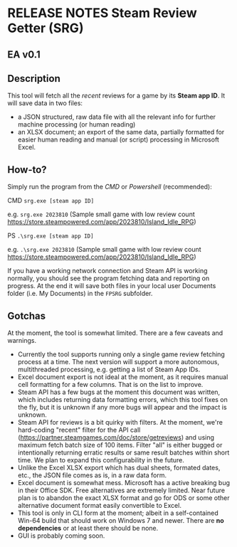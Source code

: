 # RELEASE NOTES Steam Review Getter (SRG)

## EA v0.1

## Description

This tool will fetch all the *recent* reviews for a game by its **Steam app ID**.
It will save data in two files:
- a JSON structured, raw data file with all the relevant info for further machine processing (or human reading)
- an XLSX document; an export of the same data, partially formatted for easier human reading and manual (or script) processing in Microsoft Excel.

## How-to?

Simply run the program from the *CMD* or *Powershell* (recommended):

CMD
```srg.exe [steam app ID]```

e.g.
```srg.exe 2023810``` (Sample small game with low review count https://store.steampowered.com/app/2023810/Island_Idle_RPG)

PS
```.\srg.exe [steam app ID]```

e.g.
```.\srg.exe 2023810``` (Sample small game with low review count https://store.steampowered.com/app/2023810/Island_Idle_RPG)

If you have a working network connection and Steam API is working normally, you should see the program fetching data and reporting on progress.
At the end it will save both files in your local user Documents folder (i.e. My Documents) in the ```FPSRG``` subfolder.

## Gotchas

At the moment, the tool is somewhat limited. There are a few caveats and warnings.

* Currently the tool supports running only a single game review fetching process at a time. The next version will support a more autonomous, multithreaded processing, e.g. getting a list of Steam App IDs.
* Excel document export is not ideal at the moment, as it requires manual cell formatting for a few columns. That is on the list to improve.
* Steam API has a few bugs at the moment this document was written, which includes returning data formatting errors, which this tool fixes on the fly, but it is unknown if any more bugs will appear and the impact is unknown.
* Steam API for reviews is a bit quirky with filters. At the moment, we're hard-coding "recent" filter for the API call (https://partner.steamgames.com/doc/store/getreviews) and using maximum fetch batch size of 100 items. Filter "all" is either bugged or intentionally returning erratic results or same result batches within short time. We plan to expand this configurability in the future.
* Unlike the Excel XLSX export which has dual sheets, formated dates, etc., the JSON file comes as is, in a raw data form.
* Excel document is somewhat mess. Microsoft has a active breaking bug in their Office SDK. Free alternatives are extremely limited. Near future plan is to abandon the exact XLSX format and go for ODS or some other alternative document format easily convertible to Excel.
* This tool is only in CLI form at the moment; albeit in a self-contained Win-64 build that should work on Windows 7 and newer. There are **no dependencies** or at least there should be none.
* GUI is probably coming soon.